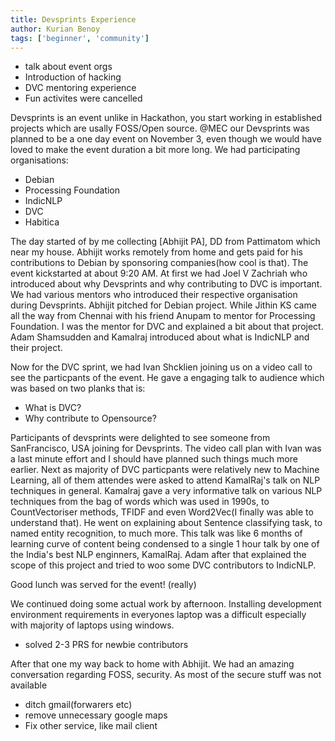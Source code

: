 ```yaml
---
title: Devsprints Experience
author: Kurian Benoy
tags: ['beginner', 'community']
---
```


- talk about event orgs
- Introduction of hacking
- DVC mentoring experience
- Fun activites were cancelled

Devsprints is an event unlike in Hackathon, you start working in established projects which are usally FOSS/Open source.
@MEC our Devsprints was planned to be a one day event on November 3, even though we would have loved to make the event
duration a bit more long. We had participating organisations:

- Debian
- Processing Foundation
- IndicNLP
- DVC
- Habitica

The day started of by me collecting [Abhijit PA]<link>, DD from Pattimatom which near my house. Abhijit works remotely
from home and gets paid for his contributions to Debian by sponsoring companies(how cool is that). The event kickstarted
at about 9:20 AM. At first we had Joel V Zachriah who introduced about why Devsprints and why contributing to DVC is
important. We had various mentors who introduced their respective organisation during Devsprints. Abhijit pitched for
Debian project. While Jithin KS<link> came all the way from Chennai with his friend Anupam to mentor for Processing
Foundation. I was the mentor for DVC and explained a bit about that project. Adam Shamsudden and Kamalraj introduced
about what is IndicNLP and their project.

<picture in audiorium>

Now for the DVC sprint, we had Ivan Shcklien joining us on a video call to see the particpants of the event. He gave a
engaging talk to audience which was based on two planks that is:
- What is DVC?
- Why contribute to Opensource?

<link Ivan image>

Participants of devsprints were delighted to see someone from SanFrancisco, USA joining for Devsprints. The video call
plan with Ivan was a last minute effort and I should have planned such things much more earlier.
Next as majority of DVC particpants were relatively new to Machine Learning, all of them attendes were asked to attend
KamalRaj's talk on NLP techniques in general. Kamalraj gave a very informative talk on various NLP techniques from the
bag of words which was used in 1990s, to CountVectoriser methods, TFIDF and even Word2Vec(I finally was able to
understand that). He went on explaining about Sentence classifying task, to named entity recognition, to much more.
This talk was like 6 months of learning curve of content being condensed to a single 1 hour talk by one of the India's
best NLP enginners, KamalRaj. Adam after that explained the scope of this project and tried to woo some DVC contributors
to IndicNLP.

<link kamalraj image>

Good lunch was served for the event! (really)

We continued doing some actual work by afternoon. Installing development environment requirements in everyones laptop
was a difficult especially with majority of laptops using windows. 
- solved 2-3 PRS for newbie contributors


After that one my way back to home with Abhijit. We had an amazing conversation regarding FOSS, security. As most of the
secure stuff was not available
- ditch gmail(forwarers etc)
- remove unnecessary google maps
- Fix other service, like mail client

